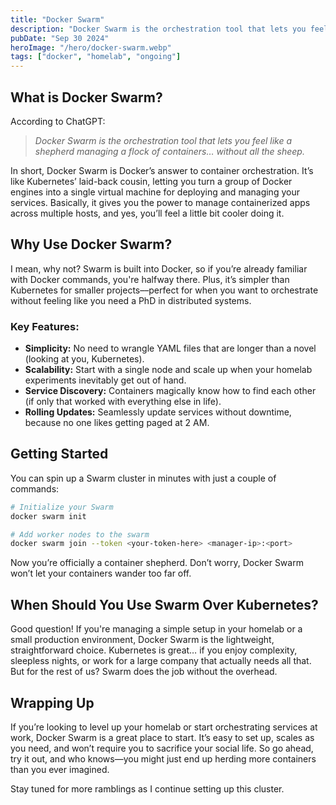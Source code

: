 ```yaml
---
title: "Docker Swarm"
description: "Docker Swarm is the orchestration tool that lets you feel like a shepherd managing a flock of containers… without all the sheep."
pubDate: "Sep 30 2024"
heroImage: "/hero/docker-swarm.webp"
tags: ["docker", "homelab", "ongoing"]
---
```


## What is Docker Swarm?

According to ChatGPT:
> _Docker Swarm is the orchestration tool that lets you feel like a shepherd managing a flock of containers… without all the sheep._

In short, Docker Swarm is Docker’s answer to container orchestration. It’s like Kubernetes’ laid-back cousin, letting you turn a group of Docker engines into a single virtual machine for deploying and managing your services. Basically, it gives you the power to manage containerized apps across multiple hosts, and yes, you’ll feel a little bit cooler doing it.

## Why Use Docker Swarm?

I mean, why not? Swarm is built into Docker, so if you’re already familiar with Docker commands, you're halfway there. Plus, it’s simpler than Kubernetes for smaller projects––perfect for when you want to orchestrate without feeling like you need a PhD in distributed systems.

### Key Features:
- **Simplicity:** No need to wrangle YAML files that are longer than a novel (looking at you, Kubernetes).
- **Scalability:** Start with a single node and scale up when your homelab experiments inevitably get out of hand.
- **Service Discovery:** Containers magically know how to find each other (if only that worked with everything else in life).
- **Rolling Updates:** Seamlessly update services without downtime, because no one likes getting paged at 2 AM.

## Getting Started

You can spin up a Swarm cluster in minutes with just a couple of commands:

```bash
# Initialize your Swarm
docker swarm init

# Add worker nodes to the swarm
docker swarm join --token <your-token-here> <manager-ip>:<port>
```

Now you’re officially a container shepherd. Don’t worry, Docker Swarm won’t let your containers wander too far off.

## When Should You Use Swarm Over Kubernetes?

Good question! If you're managing a simple setup in your homelab or a small production environment, Docker Swarm is the lightweight, straightforward choice. Kubernetes is great… if you enjoy complexity, sleepless nights, or work for a large company that actually needs all that. But for the rest of us? Swarm does the job without the overhead.

## Wrapping Up

If you’re looking to level up your homelab or start orchestrating services at work, Docker Swarm is a great place to start. It’s easy to set up, scales as you need, and won’t require you to sacrifice your social life. So go ahead, try it out, and who knows—you might just end up herding more containers than you ever imagined.

Stay tuned for more ramblings as I continue setting up this cluster.
